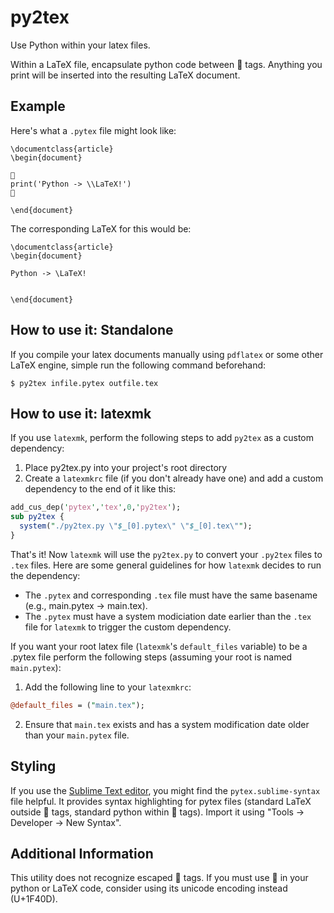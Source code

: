 # py2tex
Use Python within your latex files.

Within a LaTeX file, encapsulate  python code between 🐍 tags.  Anything you print will be inserted into the resulting LaTeX document.

## Example

Here's what a `.pytex` file might look like:
```
\documentclass{article}
\begin{document}

🐍
print('Python -> \\LaTeX!')
🐍

\end{document}
```
The corresponding LaTeX for this would be:
```
\documentclass{article}
\begin{document}

Python -> \LaTeX!


\end{document}
```

## How to use it: Standalone
If you compile your latex documents manually using `pdflatex` or some other LaTeX engine, simple run the following command beforehand:
```
$ py2tex infile.pytex outfile.tex
```

## How to use it: latexmk
If you use `latexmk`, perform the following steps to add `py2tex` as a custom dependency:
1. Place py2tex.py into your project's root directory
2. Create a `latexmkrc` file (if you don't already have one) and add a custom dependency to the end of it like this:
```perl
add_cus_dep('pytex','tex',0,'py2tex');
sub py2tex {
  system("./py2tex.py \"$_[0].pytex\" \"$_[0].tex\"");
}
```

That's it!  Now `latexmk` will use the `py2tex.py` to convert your `.py2tex` files to `.tex` files.  Here are some general guidelines for how `latexmk` decides to run the dependency:
- The `.pytex` and corresponding `.tex` file must have the same basename (e.g., main.pytex -> main.tex).
- The `.pytex` must have a system modiciation date earlier than the `.tex` file for `latexmk` to trigger the custom dependency.

If you want your root latex file (`latexmk`'s `default_files` variable) to be a .pytex file perform the following steps (assuming your root is named `main.pytex`):
1. Add the following line to your `latexmkrc`:
```perl
@default_files = ("main.tex");
```
2. Ensure that `main.tex` exists and has a system modification date older than your `main.pytex` file.

## Styling
If you use the [Sublime Text editor](https://www.sublimetext.com), you might find the `pytex.sublime-syntax` file helpful.  It provides syntax highlighting for pytex files (standard LaTeX outside 🐍 tags, standard python within 🐍 tags).  Import it using "Tools -> Developer -> New Syntax".

## Additional Information
This utility does not recognize escaped 🐍 tags.  If you must use 🐍 in your python or LaTeX code, consider using its unicode encoding instead (U+1F40D).
